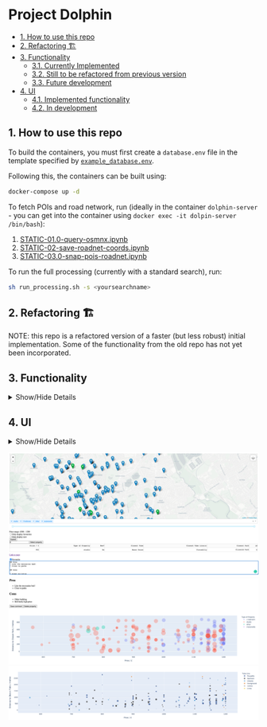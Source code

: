 # Project Dolphin <!-- omit in toc -->

- [1. How to use this repo](#1-how-to-use-this-repo)
- [2. Refactoring 🏗️](#2-refactoring-️)
- [3. Functionality](#3-functionality)
  - [3.1. Currently Implemented](#31-currently-implemented)
  - [3.2. Still to be refactored from previous version](#32-still-to-be-refactored-from-previous-version)
  - [3.3. Future development](#33-future-development)
- [4. UI](#4-ui)
  - [4.1. Implemented functionality](#41-implemented-functionality)
  - [4.2. In development](#42-in-development)


## 1. How to use this repo

To build the containers, you must first create a `database.env` file in the template specified by [`example_database.env`](example_database.env).

Following this, the containers can be built using:

```bash
docker-compose up -d
```


To fetch POIs and road network, run (ideally in the container `dolphin-server` - you can get into the container using `docker exec -it dolpin-server /bin/bash`):
1. [STATIC-01.0-query-osmnx.ipynb](notebooks/STATIC-01.0-query-osmnx.ipynb)
2. [STATIC-02-save-roadnet-coords.ipynb](notebooks/STATIC-02.0-save-roadnet-coords.ipynb)
3. [STATIC-03.0-snap-pois-roadnet.ipynb](notebooks/STATIC-03.0-snap-pois-roadnet.ipynb)

To run the full processing (currently with a standard search), run:

```bash
sh run_processing.sh -s <yoursearchname>
```



## 2. Refactoring 🏗️

NOTE: this repo is a refactored version of a faster (but less robust) initial implementation. Some of the functionality from the old repo has not yet been incorporated.

## 3. Functionality

<details>
    <summary> Show/Hide Details</summary>


### 3.1. Currently Implemented

This repo carries out the following on each update:
1. Scrape properties from RightMove
2. Cross-reference against currently processed properties to minimise computation
3. Geocode properties
4. Convert to bng coordinates for measurements in metres
5. Finds closest of each type of point of interest (POI) eg. tube stations, parks
6. Finds distances to these POIs along the road network

### 3.2. Still to be refactored from previous version

* Incorporating custom points of interest (POIs) eg. location of friends

### 3.3. Future development

* Improve scraping to gather more data
  * Facilities in the flat
  * Square footage
  * Number of bathrooms
  * Furnished vs. unfurnished
  * Broadband speed


</details>

## 4. UI

<details>
    <summary> Show/Hide Details</summary>

The current version of this repo is being refactored 🏗️, so the code for generating the dashboard is not yet published.

Attached below are screenshots of the user interface in the original version (the one that I used to find my current flat!).

### 4.1. Implemented functionality

* Choosing properties to view (and display url)
* Markdown commenting which will save to the database
* Viewing properties on a map
* Marking properties as favourites
    * You can also filter to only include favourited properties


### 4.2. In development

* Fully customiseable bubble plots, with variables specified by user
  * Can be distances from user-specified POIs or other useful metrics

</details>


![Map screenshot](figures/app_screenshot1.png)
![Bubble plots screenshot 1](figures/app_screenshot2.png)
![Bubble plots screenshot 2](figures/app_screenshot3.png)
